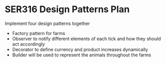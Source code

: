 # SER316 Design Patterns Plan


Implement four design patterns together
- Factory pattern for farms
- Observer to notify different elements of each tick and how they should act accordingly
- Decorator to define currency and product increases dynamically
- Builder will be used to represent the animals throughout the farms
